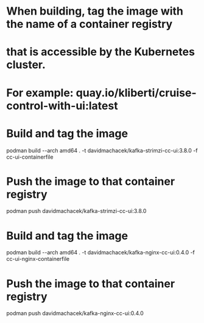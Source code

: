 # When building, tag the image with the name of a container registry
# that is accessible by the Kubernetes cluster.
# For example: quay.io/kliberti/cruise-control-with-ui:latest

# Build and tag the image
podman build --arch amd64 . -t davidmachacek/kafka-strimzi-cc-ui:3.8.0 -f cc-ui-containerfile

# Push the image to that container registry
podman push davidmachacek/kafka-strimzi-cc-ui:3.8.0


# Build and tag the image
podman build --arch amd64 . -t davidmachacek/kafka-nginx-cc-ui:0.4.0 -f cc-ui-nginx-containerfile

# Push the image to that container registry
podman push davidmachacek/kafka-nginx-cc-ui:0.4.0